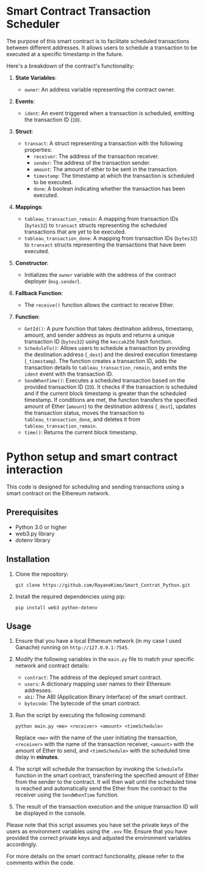 # Smart Contract Transaction Scheduler

The purpose of this smart contract is to facilitate scheduled transactions between different addresses. It allows users to schedule a transaction to be executed at a specific timestamp in the future.

Here's a breakdown of the contract's functionality:

1. **State Variables**:
   - `owner`: An address variable representing the contract owner.

2. **Events**:
   - `ident`: An event triggered when a transaction is scheduled, emitting the transaction ID (`ID`).

3. **Struct**:
   - `transact`: A struct representing a transaction with the following properties:
     - `receiver`: The address of the transaction receiver.
     - `sender`: The address of the transaction sender.
     - `amount`: The amount of ether to be sent in the transaction.
     - `timestamp`: The timestamp at which the transaction is scheduled to be executed.
     - `done`: A boolean indicating whether the transaction has been executed.

4. **Mappings**:
   - `tableau_transaction_remain`: A mapping from transaction IDs (`bytes32`) to `transact` structs representing the scheduled transactions that are yet to be executed.
   - `tableau_transaction_done`: A mapping from transaction IDs (`bytes32`) to `transact` structs representing the transactions that have been executed.

5. **Constructor**:
   - Initializes the `owner` variable with the address of the contract deployer (`msg.sender`).

6. **Fallback Function**:
   - The `receive()` function allows the contract to receive Ether.

7. **Function**:
   - `GetId()`: A pure function that takes destination address, timestamp, amount, and sender address as inputs and returns a unique transaction ID (`bytes32`) using the `keccak256` hash function.
   - `ScheduleTo()`: Allows users to schedule a transaction by providing the destination address (`_dest`) and the desired execution timestamp (`_timestamp`). The function creates a transaction ID, adds the transaction details to `tableau_transaction_remain`, and emits the `ident` event with the transaction ID.
   - `SendWhenTime()`: Executes a scheduled transaction based on the provided transaction ID (`ID`). It checks if the transaction is scheduled and if the current block timestamp is greater than the scheduled timestamp. If conditions are met, the function transfers the specified amount of Ether (`amount`) to the destination address (`_dest`), updates the transaction status, moves the transaction to `tableau_transaction_done`, and deletes it from `tableau_transaction_remain`.
   - `time()`: Returns the current block timestamp.

# Python setup and smart contract interaction

This code is designed for scheduling and sending transactions using a smart contract on the Ethereum network. 

## Prerequisites

- Python 3.0 or higher
- web3.py library
- dotenv library

## Installation

1. Clone the repository:

   ```
   git clone https://github.com/RayaneKimo/Smart_Contrat_Python.git
   ```

2. Install the required dependencies using pip:

   ```
   pip install web3 python-dotenv
   ```

## Usage

1. Ensure that you have a local Ethereum network (in my case I used Ganache) running on `http://127.0.0.1:7545`.

2. Modify the following variables in the `main.py` file to match your specific network and contract details:

   - `contract`: The address of the deployed smart contract.
   - `users`: A dictionary mapping user names to their Ethereum addresses.
   - `abi`: The ABI (Application Binary Interface) of the smart contract.
   - `bytecode`: The bytecode of the smart contract.

3. Run the script by executing the following command:

   ```
   python main.py <me> <receiver> <amount> <timeSchedule> 
   ```

   Replace `<me>` with the name of the user initiating the transaction, `<receiver>` with the name of the transaction receiver, `<amount>` with the amount of Ether to send, and `<timeSchedule>` with the scheduled time delay in __minutes__.

4. The script will schedule the transaction by invoking the `ScheduleTo` function in the smart contract, transferring the specified amount of Ether from the sender to the contract. It will then wait until the scheduled time is reached and automatically send the Ether from the contract to the receiver using the `SendWhenTime` function.

5. The result of the transaction execution and the unique transaction ID will be displayed in the console.

Please note that this script assumes you have set the private keys of the users as environment variables using the `.env` file. Ensure that you have provided the correct private keys and adjusted the environment variables accordingly.

For more details on the smart contract functionality, please refer to the comments within the code.

